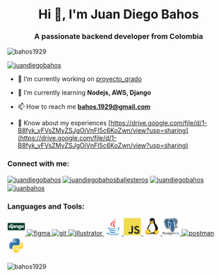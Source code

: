<h1 align="center">Hi 👋, I'm Juan Diego Bahos</h1>
<h3 align="center">A passionate backend developer from Colombia</h3>

<p align="left"> <img src="https://komarev.com/ghpvc/?username=bahos1929&label=Profile%20views&color=0e75b6&style=flat" alt="bahos1929" /> </p>

<p align="left"> <a href="https://twitter.com/juandiegobahos" target="blank"><img src="https://img.shields.io/twitter/follow/juandiegobahos?logo=twitter&style=for-the-badge" alt="juandiegobahos" /></a> </p>

- 🔭 I’m currently working on [proyecto_grado](https://github.com/jeferssonosorio/proyecto_grado)

- 🌱 I’m currently learning **Nodejs, AWS, Django**

- 📫 How to reach me **bahos.1929@gmail.com**

- 📄 Know about my experiences [https://drive.google.com/file/d/1-B8fyk_vFVsZMyZSJgOiVnFI5c6KoZwn/view?usp=sharing](https://drive.google.com/file/d/1-B8fyk_vFVsZMyZSJgOiVnFI5c6KoZwn/view?usp=sharing)

<h3 align="left">Connect with me:</h3>
<p align="left">
<a href="https://twitter.com/juandiegobahos" target="blank"><img align="center" src="https://raw.githubusercontent.com/rahuldkjain/github-profile-readme-generator/master/src/images/icons/Social/twitter.svg" alt="juandiegobahos" height="30" width="40" /></a>
<a href="https://linkedin.com/in/juandiegobahosballesteros" target="blank"><img align="center" src="https://raw.githubusercontent.com/rahuldkjain/github-profile-readme-generator/master/src/images/icons/Social/linked-in-alt.svg" alt="juandiegobahosballesteros" height="30" width="40" /></a>
<a href="https://fb.com/juandiegobahos" target="blank"><img align="center" src="https://raw.githubusercontent.com/rahuldkjain/github-profile-readme-generator/master/src/images/icons/Social/facebook.svg" alt="juandiegobahos" height="30" width="40" /></a>
<a href="https://instagram.com/juanbahos" target="blank"><img align="center" src="https://raw.githubusercontent.com/rahuldkjain/github-profile-readme-generator/master/src/images/icons/Social/instagram.svg" alt="juanbahos" height="30" width="40" /></a>
</p>

<h3 align="left">Languages and Tools:</h3>
<p align="left"> <a href="https://www.djangoproject.com/" target="_blank" rel="noreferrer"> <img src="https://raw.githubusercontent.com/devicons/devicon/master/icons/django/django-original.svg" alt="django" width="40" height="40"/> </a> <a href="https://www.figma.com/" target="_blank" rel="noreferrer"> <img src="https://www.vectorlogo.zone/logos/figma/figma-icon.svg" alt="figma" width="40" height="40"/> </a> <a href="https://git-scm.com/" target="_blank" rel="noreferrer"> <img src="https://www.vectorlogo.zone/logos/git-scm/git-scm-icon.svg" alt="git" width="40" height="40"/> </a> <a href="https://www.adobe.com/in/products/illustrator.html" target="_blank" rel="noreferrer"> <img src="https://www.vectorlogo.zone/logos/adobe_illustrator/adobe_illustrator-icon.svg" alt="illustrator" width="40" height="40"/> </a> <a href="https://www.java.com" target="_blank" rel="noreferrer"> <img src="https://raw.githubusercontent.com/devicons/devicon/master/icons/java/java-original.svg" alt="java" width="40" height="40"/> </a> <a href="https://developer.mozilla.org/en-US/docs/Web/JavaScript" target="_blank" rel="noreferrer"> <img src="https://raw.githubusercontent.com/devicons/devicon/master/icons/javascript/javascript-original.svg" alt="javascript" width="40" height="40"/> </a> <a href="https://www.linux.org/" target="_blank" rel="noreferrer"> <img src="https://raw.githubusercontent.com/devicons/devicon/master/icons/linux/linux-original.svg" alt="linux" width="40" height="40"/> </a> <a href="https://www.postgresql.org" target="_blank" rel="noreferrer"> <img src="https://raw.githubusercontent.com/devicons/devicon/master/icons/postgresql/postgresql-original-wordmark.svg" alt="postgresql" width="40" height="40"/> </a> <a href="https://postman.com" target="_blank" rel="noreferrer"> <img src="https://www.vectorlogo.zone/logos/getpostman/getpostman-icon.svg" alt="postman" width="40" height="40"/> </a> <a href="https://www.python.org" target="_blank" rel="noreferrer"> <img src="https://raw.githubusercontent.com/devicons/devicon/master/icons/python/python-original.svg" alt="python" width="40" height="40"/> </a> </p>

<p><img align="center" src="https://github-readme-stats.vercel.app/api/top-langs?username=bahos1929&show_icons=true&locale=en&layout=compact" alt="bahos1929" /></p>
